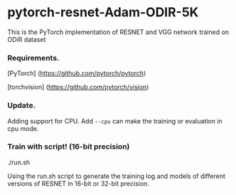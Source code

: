 # pytorch-resnet-Adam-ODIR-5K
This is the PyTorch implementation of RESNET and VGG network trained on ODiR dataset 

### Requirements. 
[PyTorch] (https://github.com/pytorch/pytorch)

[torchvision] (https://github.com/pytorch/vision)

### Update.
Adding support for CPU. Add ```--cpu``` can make the training or evaluation in cpu mode.

### Train with script! (16-bit precision) 
./run.sh 

Using the run.sh script to generate the training log and models of different versions of RESNET in 16-bit or 32-bit precision.	
